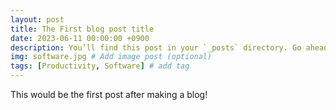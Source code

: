 ```yaml
---
layout: post
title: The First blog post title
date: 2023-06-11 00:00:00 +0900
description: You’ll find this post in your `_posts` directory. Go ahead and edit it and re-build the site to see your changes. # Add post description (optional)
img: software.jpg # Add image post (optional)
tags: [Productivity, Software] # add tag
---
```


This would be the first post after making a blog!
